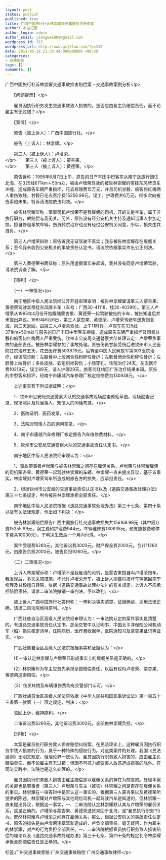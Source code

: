 ```yaml
---
layout: post
status: publish
published: true
title: 广西中国旅行社诉林崇耀交通事故损害赔偿案
author: 本站记者
author_login: admin
author_email: jiangwei909@gmail.com
wordpress_id: 315
wordpress_url: http://www.gzjtlaw.com/?p=315
date: 2011-05-18 21:30:44.000000000 +08:00
categories:
- 经典案例
tags: []
comments: []
---
```

<p>广西中国旅行社诉林崇耀交通事故损害赔偿案 - 交通事故案例分析<&#47;p><p>　　【问题提示】<&#47;p><p>　　雇员因执行职务发生交通事故致人损害的，是否应由雇主负赔偿责任，而不论雇主有无过错？<&#47;p><p>　　【案情】<&#47;p><p>　　原告（被上诉人）：广西中国旅行社。<&#47;p><p>　　被告（上诉人）：林崇耀。<&#47;p><p>　　第三人（被上诉人）：卢增荣。<br><&#47;br>　　第三人（被上诉人）：蒙杏果。<br><&#47;br>　　第三人（被上诉人）：黄德荣。<&#47;p><p>　　原告诉称：1995年6月7日上午，原告的日产丰田中巴客车从南宁送旅行团住北海，在325线671km＋50m处，被由卢增荣驾驶的被告林崇耀的带挂东风牌货车冲撞，造成原告车辆严重损坏，花去修理费15万元，并且司机甘毅、旅客何红梅两人重伤致残，甘毅已花去医疗费15256.99元，误工、护理费共6万元，经多次向被告索赔未果，特诉请法院依法判决。<&#47;p><p>　　被告林崇耀辩称：肇事司机卢增荣不是我雇佣的司机，开的又是空车，属于非执行职务，故赔偿与我无关。另外，原告没有经公安机关主持及通知当事人参加定损，擅自修理事故车辆，伤员转院治疗也没有经过公安机关同意，所以，损失由其自负。<&#47;p><p>　　第三人卢增荣辩称：原告诉我无证驾驶不真实；我与被告林崇耀存在雇佣关系；至今我未收到公安机关的事故责任认定书。请法院依据事实作出公正判决。<&#47;p><p>　　第三人黄德荣书面辩称：原告用虚假事实来起诉，我并没有同意卢增荣驾驶，请法院调查了解。<&#47;p><p>　　【审判】<&#47;p><p>　　（一）一审情况<&#47;p><p>　　南宁地区中级人民法院经公开开庭审理查明：被告林崇耀雇请第三人蒙杏果、黄德荣驾驶其带挂东风牌卡车（车号：广西30-41118、桂30-40399）。第三人卢增荣从1995年4月份开始跟随蒙杏果、黄德荣一起驾驶被告的卡车，被告知道后并未提出异议。1995年6月6日，第三人蒙杏果、黄德荣、卢增荣驾驶车送货到北海。第三天返回，由第三人卢增荣驾驶。上午11时许，卢驾车在325线371km+50m处与原告的日产丰田中型客车相撞，造成原告车辆严重损坏及司机甘毅和旅客何红梅两人严重受伤。钦州市公安局交通警察大队处理认定：卢增荣负事故的全部责任。被告林崇耀参加了事故处理。原告伤员甘毅受伤后进钦州市人民医院住院治疗五天，花去医疗费5038.19元。后转至中国人民解放军第303医院治疗，经该院诊断：左股骨中上段闭合性粉碎性骨折；左骸骨闭合性粉碎性骨折；左胫骨上端骨折；多处皮肤、软组织挫裂伤；小肠穿孔。住院治疗24天，花去医疗费10218元，误工89天，请人护理29天。旅客何红梅回广东治疗结果未知。原告的中型客车损坏，经南宁市康城汽车修理厂核定维修费为130938元。<&#47;p><p>　　上述事实有下列证据证明：<&#47;p><p>　　1．钦州市公安局交通警察大队的交通事故现场勘查原始草图，现场勘查记录、现场照片及对当事人、知情人的问话笔录。<&#47;p><p>　　2．医院证明、医药发票。<&#47;p><p>　　3．法院对知情人员的询问笔录。<&#47;p><p>　　4．南宁市康城汽车修理厂核定原告汽车维修费材料。<&#47;p><p>　　5．钦州市公安局交通警察大队的交通事故责任认定书。<&#47;p><p>　　南宁地区中级人民法院经审理认为：<&#47;p><p>　　1．事故肇事者卢增荣与被告林崇耀之间存在雇佣关系，卢增荣与林崇耀雇佣的司机蒙杏果、黄德荣一起驾驶林崇耀的车辆、林崇耀一直未提出异议，基于该事实，林崇耀对卢增荣驾车所造成的原告方的损失，应承担责任。<&#47;p><p>　　2．根据钦州市公安局的交通事故责任认定书以及《道路交通事故处理办法》第三十七条规定，判令被告林崇耀承担全部责任。<&#47;p><p>　　南宁地区中级人民法院根据《道路交通事故处理办法》第三十七条、第四十条以及有关法律规定，作出如下判决：<&#47;p><p>　　被告林崇耀赔偿原告广西中国旅行社交通事故损失共156168.99元（其中医疗费15255.99元，误工费和护理费944元，车辆维修费130938元，预支施救费和停车费共10030元）。于判决生效后一个月内付清。<&#47;p><p>　　案件受理费6260元，其他诉讼费3000元，财产保全费2000元，合计11260元，由原告负担2000元，被告负担9260元。<&#47;p><p>　　（二）二审情况<&#47;p><p>　　上诉人林祟耀诉称：卢增荣不是我雇请的司机，是蒙杏果擅自叫卢增荣跟车。我发现后，多次采取措施，不允许卢增荣开车。被上诉人擅自将损坏车辆拖回南宁修理及甘毅擅自转院，依据《道路交通事故处理办法》的有关规定，上诉人不应承担赔偿责任，请求二审法院撤销一审判决，予以改判。<&#47;p><p>　　被上诉人广西中国旅行社答辩称：一审判决事实清楚，证据确凿，适用法律正确，请求二审法院维持原判。<&#47;p><p>　　广西壮族自治区高级人民法院经审理认为：一审法院认定的案件事实是清楚的，有道路交通事故责任认定书，那丽交警中队证明书，中国太平洋保险公司机动车（船）损失核定清单，住院病历，医疗费收据单，医院通知书及蒙杏果证词等证实。<&#47;p><p>　　广西壮族自治区高级人民法院根据事实和证据认为：<&#47;p><p>　　(1)一审认定林崇耀与卢增荣已形成事实上的雇佣关系是正确的。<&#47;p><p>　　(2）林崇耀作为车主应首先承担全部赔偿责任，以后有权向卢增荣、蒙杏果、黄德荣追索赔偿。<&#47;p><p>　　（3）伤员转院及车辆维修费均有交警部门认可。<&#47;p><p>　　广西壮族自治区高级人民法院依据《中华人民共和国民事诉讼法》第一百五十三条第一款第（一）项之规定，判决：<&#47;p><p>　　驳回上诉，维持原判。<&#47;p><p>　　二审诉讼费6260元，其他诉讼费3000元，全部由林崇耀负担。<&#47;p><p>　　【评析】<&#47;p><p>　　本案是雇员执行职务致人损害赔偿纠纷案。在民法理论上，这种雇员因执行职务中致人损害的行为，属于一种特殊的侵权行为。对这类案件的处理，我国《民法通则》无明文规定，但理论界一致认为，雇员因执行职务致人损害的，应由雇主负赔偿责任，而不论雇主有无过错；但因不可抗力或受害人故意造成损害的除外。在司法实践中，法院也是这么处理的。<&#47;p><p>　　雇员因执行职务致人损害由雇主赔偿是以雇佣关系的存在为前提的。处理本案的关键也是肇事者（第三人）卢增荣与车主（被告）林崇耀之间是否存在雇佣关系的事实。林崇耀在一审答辩中是否认这一事实的。根据第三人蒙杏果以及黄德荣所提供的陈述，林崇耀对卢增荣与其他两位司机一起驾驶汽车是知道的，但林崇耀一直未提出异议，根据这一事实，一、二审法院认定林崇耀默认其与卢增荣的雇佣关系，这是正确的。卢增荣与蒙杏果、黄德荣送货来回于北海，是&ldquo;雇员执行职务&rdquo;行为。既然林崇耀与卢增荣之间存在雇佣关系，那么，根据公安机关的事故责任认定书，原告的损失是由卢增荣违章驾驶造成的，卢负全部责任。毫无疑问，作为雇主的林崇耀，对卢的行为负担全部责任。一、二审法院根据雇员执行职务致人损害赔偿的理论以及《道路交通事故处理办法》第三十七条、第四十条的规定判令林崇耀承担全部赔偿责任是正确的。<&#47;p><br&#47;><p>标签:广州交通事故索赔 广州交通事故赔偿 广州交通事故律师<&#47;p>
